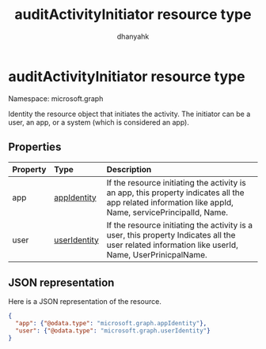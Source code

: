 ﻿---
title: "auditActivityInitiator resource type"
description: "Identifies the resource object that initiates the activity. The initiator can be a user, an app, or a system (which is considered as an app)."
localization_priority: Normal
author: "dhanyahk"
ms.prod: "microsoft-identity-platform"
doc_type: resourcePageType
---

# auditActivityInitiator resource type

Namespace: microsoft.graph

Identity the resource object that initiates the activity. The initiator can be a user, an app, or a system (which is considered an app).

## Properties

| Property | Type                            | Description                                                                                                                                            |
| :------- | :------------------------------ | :----------------------------------------------------------------------------------------------------------------------------------------------------- |
| app      | [appIdentity](appidentity.md)   | If the resource initiating the activity is an app, this property indicates all the app related information like appId, Name, servicePrincipalId, Name. |
| user     | [userIdentity](useridentity.md) | If the resource initiating the activity is a user, this property Indicates all the user related information like userId, Name, UserPrinicpalName.      |

## JSON representation

Here is a JSON representation of the resource.

<!-- {
  "blockType": "resource",
  "optionalProperties": [

  ],
  "@odata.type": "microsoft.graph.auditActivityInitiator"
}-->

```json
{
  "app": {"@odata.type": "microsoft.graph.appIdentity"},
  "user": {"@odata.type": "microsoft.graph.userIdentity"}
}

```

<!-- uuid: 8fcb5dbc-d5aa-4681-8e31-b001d5168d79
2015-10-25 14:57:30 UTC -->

<!-- {
  "type": "#page.annotation",
  "description": "auditActivityInitiator resource",
  "keywords": "",
  "section": "documentation",
  "tocPath": ""
}-->
